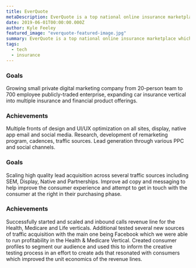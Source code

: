 ```yaml
---
title: EverQuote
metaDescription: EverQuote is a top national online insurance marketplace which we lead teams that developed the brand, UX, and marketing strategies that helped it become a billion dollar company publically traded business.
date: 2019-06-01T00:00:00.000Z
author: Kyle Feeley
featured_image: "everquote-featured-image.jpg"
summary: EverQuote is a top national online insurance marketplace which we lead teams that developed the brand, UX, and marketing strategies that helped it become a billion dollar company publically traded business.
tags:
  - tech
  - insurance
---
```

### Goals
Growing small private digital marketing company from 20-person team to 700 employee publicly-traded enterprise, expanding car insurance vertical into multiple insurance and financial product offerings.

### Achievements
Multiple fronts of design and UI/UX optimization on all sites, display, native app email and social media. Research, development of remarketing program, cadences, traffic sources. Lead generation through various PPC and social channels.

### Goals
Scaling high quality lead acquisition across several traffic sources including SEM, Display, Native and Partnerships. Improve ad copy and messaging to help improve the consumer experience and attempt to get in touch with the consumer at the right in their purchasing phase.

### Achievements
Successfully started and scaled and inbound calls revenue line for the Health, Medicare and Life verticals. Additional tested several new sources of traffic acquisition with the main one being Facebook which we were able to run profitability in the Health & Medicare Vertical. Created consumer profiles to segment our audience and used this to inform the creative testing process in an effort to create ads that resonated with consumers which improved the unit economics of the revenue lines.
